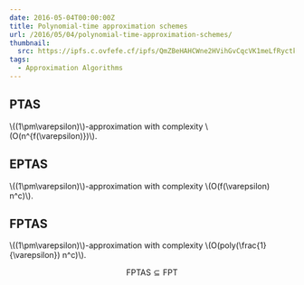 ```yaml
---
date: 2016-05-04T00:00:00Z
title: Polynomial-time approximation schemes
url: /2016/05/04/polynomial-time-approximation-schemes/
thumbnail:
  src: https://ipfs.c.ovfefe.cf/ipfs/QmZBeHAHCWne2HVihGvCqcVK1meLfRyctk8WVH8qP2szN1
tags:
  - Approximation Algorithms
---
```


## PTAS
\\((1\pm\varepsilon)\\)-approximation with complexity \\(O(n^{f(\varepsilon)})\\).

<!--more-->
## EPTAS
\\((1\pm\varepsilon)\\)-approximation with complexity \\(O(f(\varepsilon) n^c)\\).

## FPTAS
\\((1\pm\varepsilon)\\)-approximation with complexity \\(O(poly(\frac{1}{\varepsilon}) n^c)\\).

$$
\text{FPTAS} \subseteq \text{FPT}
$$
